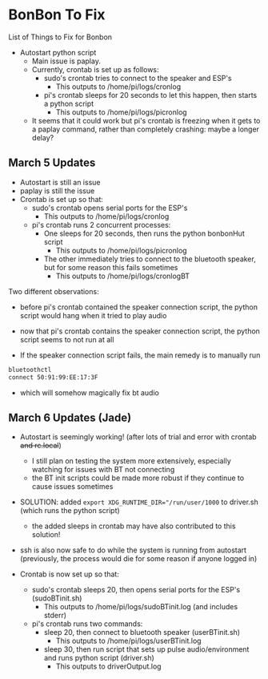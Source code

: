# BonBon To Fix

List of Things to Fix for Bonbon

- Autostart python script
  - Main issue is paplay.
  - Currently, crontab is set up as follows:
    - sudo's crontab tries to connect to the speaker and ESP's
      - This outputs to /home/pi/logs/cronlog
    - pi's crontab sleeps for 20 seconds to let this happen, then starts a python script
      - This outputs to /home/pi/logs/picronlog
  - It seems that it could work but pi's crontab is freezing when it gets to a paplay command, rather than completely crashing: maybe a longer delay?

## March 5 Updates

- Autostart is still an issue
- paplay is still the issue
- Crontab is set up so that:
  - sudo's crontab opens serial ports for the ESP's
    - This outputs to /home/pi/logs/cronlog
  - pi's crontab runs 2 concurrent processes:
    - One sleeps for 20 seconds, then runs the python bonbonHut script
      - This outputs to /home/pi/logs/picronlog
    - The other immediately tries to connect to the bluetooth speaker, but for some reason this fails sometimes
      - This outputs to /home/pi/logs/cronlogBT

Two different observations:

- before pi's crontab contained the speaker connection script, the python script would hang when it tried to play audio
- now that pi's crontab contains the speaker connection script, the python script seems to not run at all

- If the speaker connection script fails, the main remedy is to manually run

```bash
bluetoothctl
connect 50:91:99:EE:17:3F
```

- which will somehow magically fix bt audio

## March 6 Updates (Jade)

- Autostart is seemingly working! (after lots of trial and error with crontab ~~and rc.local~~)
  - I still plan on testing the system more extensively, especially watching for issues with BT not connecting
  - the BT init scripts could be made more robust if they continue to cause issues sometimes
- SOLUTION: added `export XDG_RUNTIME_DIR="/run/user/1000` to driver.sh (which runs the python script)
  - the added sleeps in crontab may have also contributed to this solution!
- ssh is also now safe to do while the system is running from autostart 
  (previously, the process would die for some reason if anyone logged in)

- Crontab is now set up so that:
  - sudo's crontab sleeps 20, then opens serial ports for the ESP's (sudoBTinit.sh)
    - This outputs to /home/pi/logs/sudoBTinit.log (and includes stderr)
  - pi's crontab runs two commands:
    - sleep 20, then connect to bluetooth speaker (userBTinit.sh)
      - This outputs to /home/pi/logs/userBTinit.log
    - sleep 30, then run script that sets up pulse audio/environment and runs python script (driver.sh)
      - This outputs to driverOutput.log
